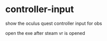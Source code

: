 # controller-input
show the oculus quest controller input for obs

open the exe after steam vr is opened
